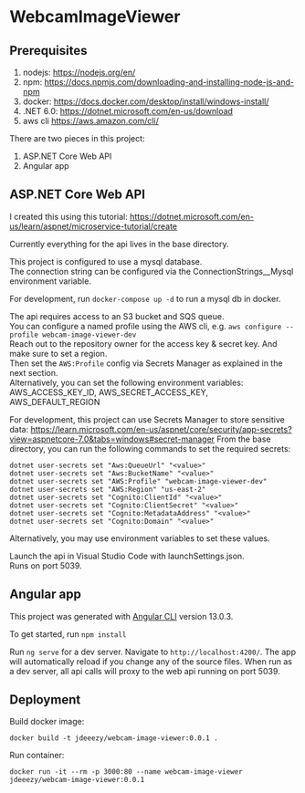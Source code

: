 # WebcamImageViewer

## Prerequisites

1. nodejs: https://nodejs.org/en/
2. npm: https://docs.npmjs.com/downloading-and-installing-node-js-and-npm
2. docker: https://docs.docker.com/desktop/install/windows-install/
3. .NET 6.0: https://dotnet.microsoft.com/en-us/download
4. aws cli https://aws.amazon.com/cli/

There are two pieces in this project:
1. ASP.NET Core Web API
2. Angular app

## ASP.NET Core Web API

I created this using this tutorial: https://dotnet.microsoft.com/en-us/learn/aspnet/microservice-tutorial/create

Currently everything for the api lives in the base directory.

This project is configured to use a mysql database.\
The connection string can be configured via the ConnectionStrings__Mysql environment variable.

For development, run `docker-compose up -d` to run a mysql db in docker.

The api requires access to an S3 bucket and SQS queue. \
You can configure a named profile using the AWS cli, e.g. `aws configure --profile webcam-image-viewer-dev` \
Reach out to the repository owner for the access key & secret key. And make sure to set a region.\
Then set the `AWS:Profile` config via Secrets Manager as explained in the next section. \
Alternatively, you can set the following environment variables: AWS_ACCESS_KEY_ID, AWS_SECRET_ACCESS_KEY, AWS_DEFAULT_REGION

For development, this project can use Secrets Manager to store sensitive data: https://learn.microsoft.com/en-us/aspnet/core/security/app-secrets?view=aspnetcore-7.0&tabs=windows#secret-manager
From the base directory, you can run the following commands to set the required secrets:
```
dotnet user-secrets set "Aws:QueueUrl" "<value>"
dotnet user-secrets set "Aws:BucketName" "<value>"
dotnet user-secrets set "AWS:Profile" "webcam-image-viewer-dev"
dotnet user-secrets set "AWS:Region" "us-east-2"
dotnet user-secrets set "Cognito:ClientId" "<value>"
dotnet user-secrets set "Cognito:ClientSecret" "<value>"
dotnet user-secrets set "Cognito:MetadataAddress" "<value>"
dotnet user-secrets set "Cognito:Domain" "<value>"
```
Alternatively, you may use environment variables to set these values.

Launch the api in Visual Studio Code with launchSettings.json.\
Runs on port 5039.

## Angular app

This project was generated with [Angular CLI](https://github.com/angular/angular-cli) version 13.0.3.

To get started, run `npm install`

Run `ng serve` for a dev server. Navigate to `http://localhost:4200/`. The app will automatically reload if you change any of the source files. When run as a dev server, all api calls will proxy to the web api running on port 5039.

## Deployment

Build docker image:

```
docker build -t jdeeezy/webcam-image-viewer:0.0.1 .
```

Run container:
```
docker run -it --rm -p 3000:80 --name webcam-image-viewer jdeeezy/webcam-image-viewer:0.0.1
```